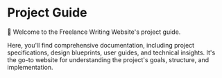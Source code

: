 # Project Guide

:wave: Welcome to the Freelance Writing Website's project guide.

Here, you'll find comprehensive documentation, including project specifications,
design blueprints, user guides, and technical insights.
It's the go-to website for understanding the project's goals, structure, and implementation.
